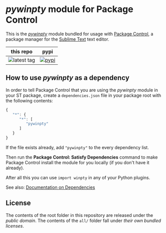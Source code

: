 # *pywinpty* module for Package Control

This is the *[pywinpty][]* module
bundled for usage with [Package Control][],
a package manager
for the [Sublime Text][] text editor.


this repo | pypi
---- | ----
![latest tag](https://img.shields.io/github/tag/packagecontrol/pywinpty.svg) | [![pypi](https://img.shields.io/pypi/v/pywinpty.svg)][pypi]


## How to use *pywinpty* as a dependency

In order to tell Package Control
that you are using the *pywinpty* module
in your ST package,
create a `dependencies.json` file
in your package root
with the following contents:

```js
{
   "*": {
      "*": [
         "pywinpty"
      ]
   }
}
```

If the file exists already,
add `"pywinpty"` to the every dependency list.

Then run the **Package Control: Satisfy Dependencies** command
to make Package Control
install the module for you locally
(if you don't have it already).

After all this
you can use `import winpty`
in any of your Python plugins.

See also:
[Documentation on Dependencies](https://packagecontrol.io/docs/dependencies)


## License

The contents of the root folder
in this repository
are released
under the *public domain*.
The contents of the `all/` folder
fall under *their own bundled licenses*.


[pywinpty]: https://docs.python.org/3/library/pywinpty.html
[Package Control]: http://packagecontrol.io/
[Sublime Text]: http://sublimetext.com/
[pypi]: https://pypi.python.org/pypi/pywinpty
